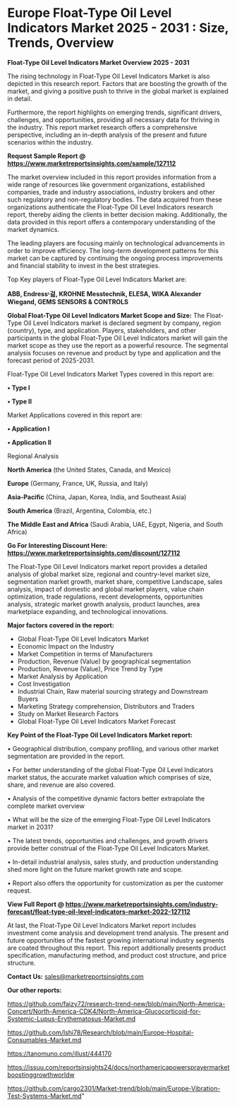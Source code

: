  # Europe Float-Type Oil Level Indicators Market 2025 - 2031 : Size, Trends, Overview

<Strong> Float-Type Oil Level Indicators Market Overview 2025 - 2031</strong>

The rising technology in Float-Type Oil Level Indicators Market is also depicted in this research report. Factors that are boosting the growth of the market, and giving a positive push to thrive in the global market is explained in detail.

Furthermore, the report highlights on emerging trends, significant drivers, challenges, and opportunities, providing all necessary data for thriving in the industry. This report market research offers a comprehensive perspective, including an in-depth analysis of the present and future scenarios within the industry.

<strong>Request Sample Report @ <a href=https://www.marketreportsinsights.com/sample/127112>https://www.marketreportsinsights.com/sample/127112</a></strong>

The market overview included in this report provides information from a wide range of resources like government organizations, established companies, trade and industry associations, industry brokers and other such regulatory and non-regulatory bodies. The data acquired from these organizations authenticate the Float-Type Oil Level Indicators research report, thereby aiding the clients in better decision making. Additionally, the data provided in this report offers a contemporary understanding of the market dynamics.

The leading players are focusing mainly on technological advancements in order to improve efficiency. The long-term development patterns for this market can be captured by continuing the ongoing process improvements and financial stability to invest in the best strategies.

Top Key players of Float-Type Oil Level Indicators Market are:

<strong>ABB, Endressᶫ걺, KROHNE Messtechnik, ELESA, WIKA Alexander Wiegand, GEMS SENSORS & CONTROLS</strong>

<strong><b>Global Float-Type Oil Level Indicators Market Scope and Size:</b></strong>
The Float-Type Oil Level Indicators market is declared segment by company, region (country), type, and application. Players, stakeholders, and other participants in the global Float-Type Oil Level Indicators market will gain the market scope as they use the report as a powerful resource. The segmental analysis focuses on revenue and product by type and application and the forecast period of 2025-2031.

Float-Type Oil Level Indicators Market Types covered in this report are:

<strong>• Type I

• Type II</strong>

Market Applications covered in this report are:

<strong>• Application I

• Application II</strong> 

Regional Analysis

<strong>North America</strong> (the United States, Canada, and Mexico)

<strong>Europe</strong> (Germany, France, UK, Russia, and Italy)

<strong>Asia-Pacific</strong> (China, Japan, Korea, India, and Southeast Asia)

<strong>South America</strong> (Brazil, Argentina, Colombia, etc.)

<strong>The Middle East and Africa</strong> (Saudi Arabia, UAE, Egypt, Nigeria, and South Africa)

<strong>Go For Interesting Discount Here: <a href=https://www.marketreportsinsights.com/discount/127112>https://www.marketreportsinsights.com/discount/127112</a></strong>

The Float-Type Oil Level Indicators market report provides a detailed analysis of global market size, regional and country-level market size, segmentation market growth, market share, competitive Landscape, sales analysis, impact of domestic and global market players, value chain optimization, trade regulations, recent developments, opportunities analysis, strategic market growth analysis, product launches, area marketplace expanding, and technological innovations.

<strong><b>Major factors covered in the report:</b></strong>
<ul>
  <li>Global Float-Type Oil Level Indicators Market </li>
  <li>Economic Impact on the Industry</li>
  <li>Market Competition in terms of Manufacturers</li>
  <li>Production, Revenue (Value) by geographical segmentation</li>
  <li>Production, Revenue (Value), Price Trend by Type</li>
  <li>Market Analysis by Application</li>
  <li>Cost Investigation</li>
  <li>Industrial Chain, Raw material sourcing strategy and Downstream Buyers</li>
  <li>Marketing Strategy comprehension, Distributors and Traders</li>
  <li>Study on Market Research Factors</li>
  <li>Global Float-Type Oil Level Indicators Market Forecast</li>
</ul>

<strong><b>Key Point of the Float-Type Oil Level Indicators Market report:</b></strong>

• Geographical distribution, company profiling, and various other market segmentation are provided in the report.

• For better understanding of the global Float-Type Oil Level Indicators market status, the accurate market valuation which comprises of size, share, and revenue are also covered.

• Analysis of the competitive dynamic factors better extrapolate the complete market overview

• What will be the size of the emerging Float-Type Oil Level Indicators market in 2031?

• The latest trends, opportunities and challenges, and growth drivers provide better construal of the Float-Type Oil Level Indicators Market.

• In-detail industrial analysis, sales study, and production understanding shed more light on the future market growth rate and scope.

• Report also offers the opportunity for customization as per the customer request.

<strong><b>View Full Report @ <a href=https://www.marketreportsinsights.com/industry-forecast/float-type-oil-level-indicators-market-2022-127112>https://www.marketreportsinsights.com/industry-forecast/float-type-oil-level-indicators-market-2022-127112</a></b></strong>


At last, the Float-Type Oil Level Indicators Market report includes investment come analysis and development trend analysis. The present and future opportunities of the fastest growing international industry segments are coated throughout this report. This report additionally presents product specification, manufacturing method, and product cost structure, and price structure.

<strong>Contact Us:</strong>
sales@marketreportsinsights.com

<strong>Our other reports:</strong>

<a href=https://github.com/faizy72/research-trend-new/blob/main/North-America-Concert/North-America-CDK4/North-America-Glucocorticoid-for-Systemic-Lupus-Erythematosus-Market.md>https://github.com/faizy72/research-trend-new/blob/main/North-America-Concert/North-America-CDK4/North-America-Glucocorticoid-for-Systemic-Lupus-Erythematosus-Market.md</a>

<a href=https://github.com/Ishi78/Research/blob/main/Europe-Hospital-Consumables-Market.md>https://github.com/Ishi78/Research/blob/main/Europe-Hospital-Consumables-Market.md</a>

<a href=https://tanomuno.com/illust/444170>https://tanomuno.com/illust/444170</a>

<a href=https://issuu.com/reportsinsights24/docs/northamericapowersprayermarketboostinggrowthworldw>https://issuu.com/reportsinsights24/docs/northamericapowersprayermarketboostinggrowthworldw</a>

<a href=https://github.com/cargo2301/Market-trend/blob/main/Europe-Vibration-Test-Systems-Market.md>https://github.com/cargo2301/Market-trend/blob/main/Europe-Vibration-Test-Systems-Market.md</a>"
